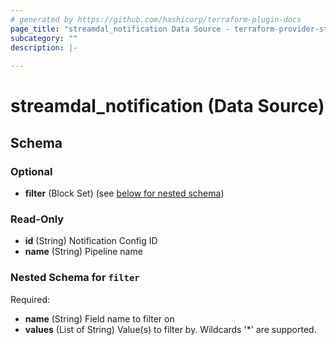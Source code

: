 ```yaml
---
# generated by https://github.com/hashicorp/terraform-plugin-docs
page_title: "streamdal_notification Data Source - terraform-provider-streamdal"
subcategory: ""
description: |-
  
---
```


# streamdal_notification (Data Source)





<!-- schema generated by tfplugindocs -->
## Schema

### Optional

- **filter** (Block Set) (see [below for nested schema](#nestedblock--filter))

### Read-Only

- **id** (String) Notification Config ID
- **name** (String) Pipeline name

<a id="nestedblock--filter"></a>
### Nested Schema for `filter`

Required:

- **name** (String) Field name to filter on
- **values** (List of String) Value(s) to filter by. Wildcards '*' are supported.


